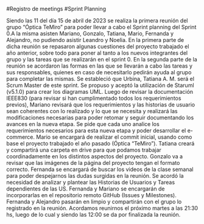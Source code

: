 #Registro de meetings
#Sprint Planning
<p text-align: justify> Siendo las 11 del día 15 de abril de 2023 se realiza la primera reunión del grupo “Óptica TeMiro” para poder llevar a cabo el Sprint planning del Sprint 0.A la misma asisten Mariano, Gonzalo, Tatiana, Mario, Fernanda y Alejandro, no pudiendo asistir Leandro y Noelia. En la primera parte de dicha reunión se repasaron algunas cuestiones del proyecto trabajado el año anterior, sobre todo para poner al tanto a los nuevos integrantes del grupo y las tareas que se realizarán en el sprint 0. En la segunda parte de la reunión se acordaron las formas en las que se llevarán a cabo las tareas y sus responsables, quienes en caso de necesitarlo pedirán ayuda al grupo para completar las mismas. Se estableció que Urbina, Tatiana A. M. será el Scrum Master de este sprint. Se propuso y aceptó la utilización de Staruml (v5.1.0) para crear los diagramas UML. Luego de revisar la documentación IEEE830 (para revisar si han cumplimentado todos los requerimientos previos), Mariano revisará que los requerimientos y las historias de usuario sean coherentes con lo realizado y lo que se necesita y realizará las modificaciones necesarias para poder retomar y seguir documentando los avances en la nueva etapa. Se pide que cada uno analice los requerimientos necesarios para esta nueva etapa y poder desarrollar el e-commerce. Mario se encargará de realizar el commit inicial, usando como base el proyecto trabajado el año pasado (Óptica “TeMiro”). Tatiana creará y compartirá una carpeta en drive para que podamos trabajar coordinadamente en los distintos aspectos del proyecto. Gonzalo va a revisar que las imágenes de la página del proyecto tengan el formato correcto. Fernanda se encargará de buscar los videos de la clase semanal para poder despejarnos las dudas surgidas en la reunión. Se acordó la necesidad de analizar y plantear las Historias de Usuarios y Tareas dependientes de las US. Fernanda y Mariano se encargarán de incorporarlas en el repositorio remoto GitHub (Issues y Milestones). Fernanda y Alejandro pasarán en limpio y compartirán con el grupo lo registrado en la reunión. Acordamos reunirnos el próximo martes a las 21:30 hs, luego de lo cual y siendo las 12:00 se da por finalizada la reunión.</p>

